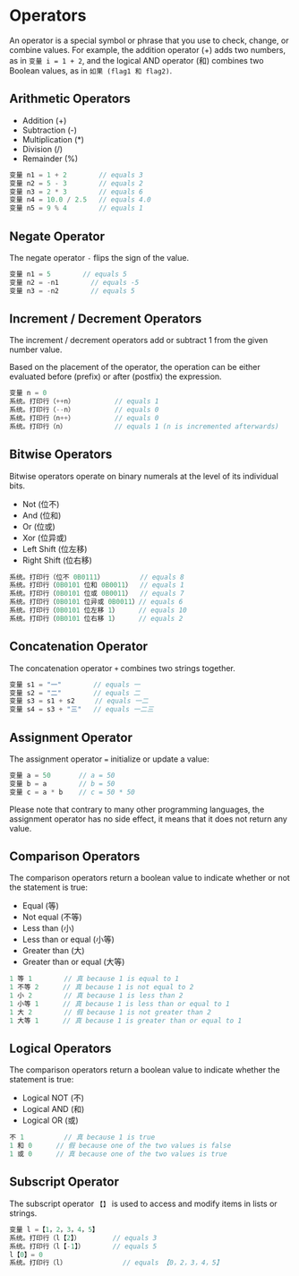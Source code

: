 # Operators
An operator is a special symbol or phrase that you use to check, change, or combine values. For example, the addition operator (+) adds two numbers, as in ```变量 i = 1 + 2```, and the logical AND operator (和) combines two Boolean values, as in ```如果 (flag1 和 flag2)```.

## Arithmetic Operators
* Addition (+)
* Subtraction (-)
* Multiplication (*)
* Division (/)
* Remainder (%)

```c
变量 n1 = 1 + 2        // equals 3
变量 n2 = 5 - 3        // equals 2
变量 n3 = 2 * 3        // equals 6
变量 n4 = 10.0 / 2.5   // equals 4.0
变量 n5 = 9 % 4        // equals 1
```

## Negate Operator
The negate operator ```-``` flips the sign of the value.
```c
变量 n1 = 5        // equals 5
变量 n2 = -n1        // equals -5
变量 n3 = -n2        // equals 5
```

## Increment / Decrement Operators
The increment / decrement operators add or subtract 1 from the given number value.

Based on the placement of the operator, the operation can be either evaluated before (prefix) or after (postfix) the expression. 

```c
变量 n = 0
系统。打印行（++n）          // equals 1
系统。打印行（--n）          // equals 0
系统。打印行（n++）          // equals 0
系统。打印行（n）            // equals 1 (n is incremented afterwards)
```

## Bitwise Operators
Bitwise operators operate on binary numerals at the level of its individual bits.
* Not (位不)
* And (位和)
* Or (位或)
* Xor (位异或)
* Left Shift (位左移)
* Right Shift (位右移)

```c
系统。打印行（位不 0B0111）         // equals 8
系统。打印行（0B0101 位和 0B0011）  // equals 1
系统。打印行（0B0101 位或 0B0011）  // equals 7
系统。打印行（0B0101 位异或 0B0011）// equals 6
系统。打印行（0B0101 位左移 1）     // equals 10
系统。打印行（0B0101 位右移 1）     // equals 2
```

## Concatenation Operator
The concatenation operator ```+``` combines two strings together.
```c
变量 s1 = "一"        // equals 一
变量 s2 = "二"        // equals 二
变量 s3 = s1 + s2     // equals 一二
变量 s4 = s3 + "三"   // equals 一二三
```

## Assignment Operator
The assignment operator ```=``` initialize or update a value:
```c
变量 a = 50       // a = 50
变量 b = a        // b = 50
变量 c = a * b    // c = 50 * 50
```
Please note that contrary to many other programming languages, the assignment operator has no side effect, it means that it does not return any value.

## Comparison Operators
The comparison operators return a boolean value to indicate whether or not the statement is true:

* Equal (等)
* Not equal (不等)
* Less than (小)
* Less than or equal (小等)
* Greater than (大)
* Greater than or equal (大等)
```c
1 等 1        // 真 because 1 is equal to 1
1 不等 2      // 真 because 1 is not equal to 2
1 小 2        // 真 because 1 is less than 2
1 小等 1      // 真 because 1 is less than or equal to 1
1 大 2        // 假 because 1 is not greater than 2
1 大等 1      // 真 because 1 is greater than or equal to 1
```

## Logical Operators
The comparison operators return a boolean value to indicate whether the statement is true:

* Logical NOT (不)
* Logical AND (和)
* Logical OR (或)
```c
不 1          // 真 because 1 is true
1 和 0      // 假 because one of the two values is false
1 或 0      // 真 because one of the two values is true
```

## Subscript Operator
The subscript operator ```【】``` is used to access and modify items in lists or strings.
```c
变量 l =【1，2，3，4，5】
系统。打印行（l【2】）        // equals 3
系统。打印行（l【-1】）       // equals 5
l【0】= 0
系统。打印行（l）              // equals 【0，2，3，4，5】
```